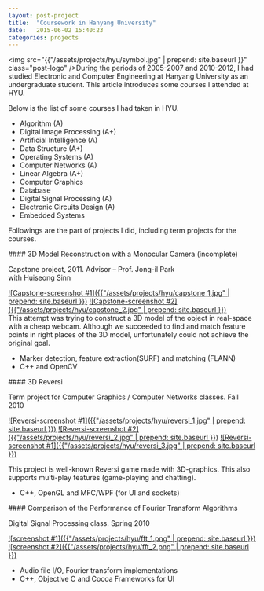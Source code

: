 ```yaml
---
layout: post-project
title:  "Coursework in Hanyang University"
date:   2015-06-02 15:40:23
categories: projects 
---
```


<img src="{{"/assets/projects/hyu/symbol.jpg" | prepend: site.baseurl }}" class="post-logo" />During the periods of 2005-2007 and 2010-2012, I had studied Electronic and Computer Engineering at Hanyang University as an undergraduate student. This article introduces some courses I attended at HYU.

<div style="clear:both"></div>

<!-- more -->

Below is the list of some courses I had taken in HYU.

- Algorithm (A)
- Digital Image Processing (A+)
- Artificial Intelligence (A)
- Data Structure (A+)
- Operating Systems (A)
- Computer Networks (A)
- Linear Algebra (A+)
- Computer Graphics 
- Database
- Digital Signal Processing (A)
- Electronic Circuits Design (A)
- Embedded Systems

Followings are the part of projects I did, including term projects for the courses. 

<div class="post-content-blk" markdown="1">
#### 3D Model Reconstruction with a Monocular Camera (incomplete)
<p class="post-annotation">Capstone project, 2011. Advisor – Prof. Jong-il Park <br />
with Huiseong Sinn</p>

<div class="post-image-lightbox" markdown="1">
<a href="{{ "/assets/projects/hyu/capstone_1.jpg" | prepend: site.baseurl }} " data-lightbox="capstone">![Capstone-screenshot #1]({{"/assets/projects/hyu/capstone_1.jpg" | prepend: site.baseurl }})</a>
<a href="{{ "/assets/projects/hyu/capstone_2.jpg" | prepend: site.baseurl }} " data-lightbox="capstone">![Capstone-screenshot #2]({{"/assets/projects/hyu/capstone_2.jpg" | prepend: site.baseurl }})</a>
</div>
This attempt was trying to construct a 3D model of the object in real-space with a cheap webcam. Although we succeeded to find and match feature points in right places of the 3D model, unfortunately could not achieve the original goal. 

- Marker detection, feature extraction(SURF) and matching (FLANN) 
- C++ and OpenCV
</div>

<div class="post-content-blk" markdown="1">
#### 3D Reversi
<p class="post-annotation">Term project for Computer Graphics / Computer Networks classes. Fall 2010</p>

<div class="post-image-lightbox" markdown="1">
<a href="{{ "/assets/projects/hyu/reversi_1.jpg" | prepend: site.baseurl }} " data-lightbox="reversi">![Reversi-screenshot #1]({{"/assets/projects/hyu/reversi_1.jpg" | prepend: site.baseurl }})</a>
<a href="{{ "/assets/projects/hyu/reversi_2.jpg" | prepend: site.baseurl }} " data-lightbox="reversi">![Reversi-screenshot #2]({{"/assets/projects/hyu/reversi_2.jpg" | prepend: site.baseurl }})</a>
<a href="{{ "/assets/projects/hyu/reversi_3.jpg" | prepend: site.baseurl }} " data-lightbox="reversi">![Reversi-screenshot #1]({{"/assets/projects/hyu/reversi_3.jpg" | prepend: site.baseurl }})</a>
</div>

This project is well-known Reversi game made with 3D-graphics. This also supports multi-play features (game-playing and chatting).

- C++, OpenGL and MFC/WPF (for UI and sockets)
</div>

<div class="post-content-blk" markdown="1">
#### Comparison of the Performance of Fourier Transform Algorithms
<p class="post-annotation">Digital Signal Processing class. Spring 2010</p>

<div class="post-image-lightbox" markdown="1">
<a href="{{ "/assets/projects/hyu/fft_1.png" | prepend: site.baseurl }} " data-lightbox="fft">![screenshot #1]({{"/assets/projects/hyu/fft_1.png" | prepend: site.baseurl }})</a>
<a href="{{ "/assets/projects/hyu/fft_2.png" | prepend: site.baseurl }} " data-lightbox="fft">![screenshot #2]({{"/assets/projects/hyu/fft_2.png" | prepend: site.baseurl }})</a>
</div>

- Audio file I/O, Fourier transform implementations
- C++, Objective C and Cocoa Frameworks for UI
</div>